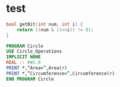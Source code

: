 # test


``` cpp
bool getBit(int num, int i) {
	return ((num & (1<<i)) != 0);
}
```


``` fortran
PROGRAM Circle
USE Circle_Operations
IMPLICIT NONE
REAL :: r=5.0
PRINT *,”Area=”,Area(r)
PRINT *,”Circumference=”,Circumference(r)
END PROGRAM Circle
```

